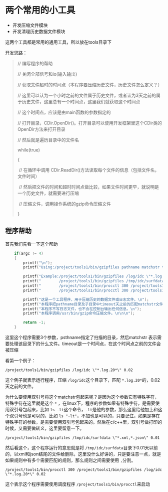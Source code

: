 # 两个常用的小工具

- 开发压缩文件模块
- 开发清理历史数据文件模块

这两个工具都是常用的通用工具，所以放在tools目录下

开发思路：

>   // 编写程序的帮助
>
>   // 关闭全部信号和io(输入输出)
>
>   // 获取文件超时的时间点（本程序要压缩历史文件，历史文件怎么定义？）
>
>   // 这里可以认为一个小时之前的文件属于历史文件，或者认为3天之前的属于历史文件，这里总有一个时间点，这里我们就获取这个时间点
>
>   // 这个时间点，应该是由main函数的参数指定的
>
>   // 打开目录，CDir.OpenDir()。打开目录可以使用开发框架里这个CDir类的OpenDir方法来打开目录
>
>   // 然后就是遍历目录中的文件名
>
>   while(true)
>
>   {
>
> ​    // 在循环中调用 CDir.ReadDir()方法读取每个文件的信息（包括文件名，文件时间）
>
> ​    // 然后把文件的时间和超时时间点做比较，如果文件时间更早，就说明是一个历史文件，就需要进行压缩
>
> ​    // 压缩文件，调用操作系统的gzip命令压缩文件
>
>   }

## 程序帮助

首先我们先看一下这个帮助

```c++
    if(argc != 4)
    {
        printf("\n");
        printf("Using:/project/tools1/bin/gzipfiles pathname matchstr timeout\n\n");

        printf("Example:/project/tools1/bin/gzipfiles /log/idc \"*.log.20*\" 0.02\n");
        printf("        /project/tools1/bin/gzipfiles /tmp/idc/surfdata \"*.xml,*.json\" 0.01\n");
        printf("        /project/tools1/bin/procctl 300 /project/tools1/bin/gzipfiles /log/idc \"*.log.20*\" 0.02\n");
        printf("        /project/tools1/bin/procctl 300 /project/tools1/bin/gzipfiles /tmp/idc/surfdata \"*.xml,*.json\" 0.01\n\n");

        printf("这是一个工具程序，用于压缩历史的数据文件或日志文件。\n");
        printf("本程序把pathname目录及子目录中timeout天之前的匹配matchstr文件全部压缩，timeout可以是小数。\n");
        printf("本程序不写日志文件，也不会在控制台输出任何信息。\n");
        printf("本程序调用/usr/bin/gzip命令压缩文件。\n\n\n");

        return -1;
    }
```

这里这个程序需要3个参数，psthname指定了扫描的目录，然后matchstr 表示需要处理该目录下的什么文件。timeout是一个时间点，在这个时间点之前的文件会被压缩

看第一个例子：

`/project/tools1/bin/gzipfiles /log/idc \"*.log.20*\" 0.02`

这个例子就表示运行程序，压缩 `/log/idc`这个目录下，匹配 `*.log.20*`的，0.02天之前的文件。

为什么要使用双引号将这个matchstr包起来呢？是因为这个参数它有特殊字符，特殊字符在这里就是这个 `*` ，在linux下，程序的参数如果有特殊字符，是需要使用双引号包起来，比如 `ls -lt`这个命令，`-lt`是他的参数，那么这里给他加上和这个双引号也是可以的，比如 `ls "-lt"`，不加也是可以的，只要记住，如果是存在特殊字符的参数，是需要使用双引号包起来的。然后在c/c++里，双引号做打印的时候，又需要做转义，这里要留意一下。

`/project/tools1/bin/gzipfiles /tmp/idc/surfdata \"*.xml,*.json\" 0.01`

然后看这个，这个程序运行的意思就是将 `/tmp/idc/surfdata`目录下0.01天以前的，以xml和json结尾的文件给删除，这里没什么好讲的，只是要注意一点，就是如果规则中有多个需要匹配的规则，那么规则之间需要使用 `,`分割。

`/project/tools1/bin/procctl 300 /project/tools1/bin/gzipfiles /log/idc \"*.log.20*\" 0.02`

这个表示这个程序需要使用调度程序 `/project/tools1/bin/procctl`来启动